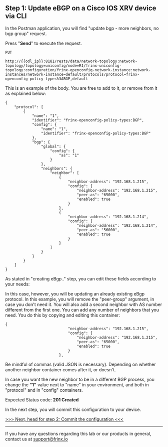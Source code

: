 ## Step 1: Update eBGP on a Cisco IOS XRV device via CLI

In the Postman application, you will find "update bgp - more neighbors, no bgp group" request.

Press "**Send**" to execute the request.

```
PUT

http://{{odl_ip}}:8181/rests/data/network-topology:network-topology/topology=uniconfig/node=R1/frinx-uniconfig-topology:configuration/frinx-openconfig-network-instance:network-instances/network-instance=default/protocols/protocol=frinx-openconfig-policy-types%3ABGP,default
```


This is an example of the body. You are free to add to it, or remove from it as explained below:

```
{
    "protocol": [
        {
            "name": "1",
            "identifier": "frinx-openconfig-policy-types:BGP",
            "config": {
                "name": "1",
                "identifier": "frinx-openconfig-policy-types:BGP"
            },
            "bgp": {
                "global": {
                    "config": {
                        "as": "1"
                    }
                },
                "neighbors": {
                    "neighbor": [
                        {
                            "neighbor-address": "192.168.1.215",
                            "config": {
                                "neighbor-address": "192.168.1.215",
                                "peer-as": "65000",
                                "enabled": true
                            }
                        },
                        {
                            "neighbor-address": "192.168.1.214",
                            "config": {
                                "neighbor-address": "192.168.1.214",
                                "peer-as": "56000",
                                "enabled": true
                            }
                        }
                    ]
                }
            }
        }
    ]
}
```

As stated in "creating eBgp.." step, you can edit these fields according to your needs:

In this case, however, you will be updating an already existing eBgp protocol. In this example, you will remove the "peer-group" argument, in case you don't need it. You will also add a second neighbor with AS number different from the first one. You can add any number of neighbors that you need. You do this by copying and editing this container:

```
{
                            "neighbor-address": "192.168.1.215",
                            "config": {
                                "neighbor-address": "192.168.1.215",
                                "peer-as": "65000",
                                "enabled": true
                            }
                        },
```

Be mindful of commas (valid JSON is necessary). Depending on whether another neighbor container comes after it, or doesn't.

In case you want the new neighbor to be in a different BGP process, you change the **"1"** value next to "name" in your environment, and both in "protocol" and in "config" containers.

Expected Status code: **201 Created**

In the next step, you will commit this configuration to your device.

[>>> Next, head for step 2: Commit the configuration <<<](8.md)

---
If you have any questions regarding this lab or our products in general, contact us at [support@frinx.io](mailto:support@frinx.io)